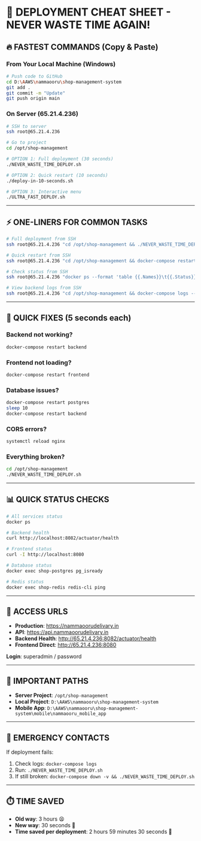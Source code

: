 # 🚀 DEPLOYMENT CHEAT SHEET - NEVER WASTE TIME AGAIN!

## 🔥 FASTEST COMMANDS (Copy & Paste)

### From Your Local Machine (Windows)
```bash
# Push code to GitHub
cd D:\AAWS\nammaooru\shop-management-system
git add .
git commit -m "Update"
git push origin main
```

### On Server (65.21.4.236)
```bash
# SSH to server
ssh root@65.21.4.236

# Go to project
cd /opt/shop-management

# OPTION 1: Full deployment (30 seconds)
./NEVER_WASTE_TIME_DEPLOY.sh

# OPTION 2: Quick restart (10 seconds)
./deploy-in-10-seconds.sh

# OPTION 3: Interactive menu
./ULTRA_FAST_DEPLOY.sh
```

---

## ⚡ ONE-LINERS FOR COMMON TASKS

```bash
# Full deployment from SSH
ssh root@65.21.4.236 "cd /opt/shop-management && ./NEVER_WASTE_TIME_DEPLOY.sh"

# Quick restart from SSH
ssh root@65.21.4.236 "cd /opt/shop-management && docker-compose restart"

# Check status from SSH
ssh root@65.21.4.236 "docker ps --format 'table {{.Names}}\t{{.Status}}'"

# View backend logs from SSH
ssh root@65.21.4.236 "cd /opt/shop-management && docker-compose logs --tail=50 backend"
```

---

## 🔧 QUICK FIXES (5 seconds each)

### Backend not working?
```bash
docker-compose restart backend
```

### Frontend not loading?
```bash
docker-compose restart frontend
```

### Database issues?
```bash
docker-compose restart postgres
sleep 10
docker-compose restart backend
```

### CORS errors?
```bash
systemctl reload nginx
```

### Everything broken?
```bash
cd /opt/shop-management
./NEVER_WASTE_TIME_DEPLOY.sh
```

---

## 📊 QUICK STATUS CHECKS

```bash
# All services status
docker ps

# Backend health
curl http://localhost:8082/actuator/health

# Frontend status
curl -I http://localhost:8080

# Database status
docker exec shop-postgres pg_isready

# Redis status
docker exec shop-redis redis-cli ping
```

---

## 🔑 ACCESS URLS

- **Production**: https://nammaoorudelivary.in
- **API**: https://api.nammaoorudelivary.in
- **Backend Health**: http://65.21.4.236:8082/actuator/health
- **Frontend Direct**: http://65.21.4.236:8080

**Login**: superadmin / password

---

## 📁 IMPORTANT PATHS

- **Server Project**: `/opt/shop-management`
- **Local Project**: `D:\AAWS\nammaooru\shop-management-system`
- **Mobile App**: `D:\AAWS\nammaooru\shop-management-system\mobile\nammaooru_mobile_app`

---

## 🚨 EMERGENCY CONTACTS

If deployment fails:
1. Check logs: `docker-compose logs`
2. Run: `./NEVER_WASTE_TIME_DEPLOY.sh`
3. If still broken: `docker-compose down -v && ./NEVER_WASTE_TIME_DEPLOY.sh`

---

## ⏱️ TIME SAVED

- **Old way**: 3 hours 😫
- **New way**: 30 seconds 🚀
- **Time saved per deployment**: 2 hours 59 minutes 30 seconds 🎉